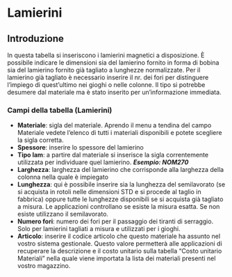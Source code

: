 # Lamierini

## Introduzione

In questa tabella si inseriscono i lamierini magnetici a disposizione. È possibile indicare le dimensioni sia del lamierino fornito in forma di bobina sia del lamierino fornito già tagliato a lunghezze normalizzate. Per il lamierino già tagliato è necessario inserire il nr. dei fori per distinguere l’impiego di quest’ultimo nei gioghi o nelle colonne. Il tipo si potrebbe desumere dal materiale ma è stato inserito per un’informazione immediata.


### Campi della tabella (Lamierini)

- **Materiale**: sigla del materiale. Aprendo il menu a tendina del campo Materiale vedete l’elenco di tutti i materiali disponibili e potete scegliere la sigla corretta.
- **Spessore**: inserire lo spessore del lamierino
- **Tipo lam**: a partire dal materiale si inserisce la sigla correntemente utilizzata per individuare quel lamierino.
***Esempio: NOM270***
- **Larghezza**: larghezza del lamierino che corrisponde alla larghezza della colonna nella quale è impiegato
- **Lunghezza**: qui è possibile inserire sia la lunghezza del semilavorato (se si acquista in rotoli nelle dimensioni STD e si procede al taglio in fabbrica) oppure tutte le lunghezze disponibili se si acquista già tagliato a misura. Le applicazioni controllano se esiste la misura esatta. Se non esiste utilizzano il semilavorato.
- **Numero fori**: numero dei fori per il passaggio dei tiranti di serraggio. Solo per lamierini tagliati a misura e utilizzati per i gioghi.
- **Articolo**: inserire il codice articolo che questo materiale ha assunto nel vostro sistema gestionale. Questo valore permetterà alle applicazioni di recuperare la descrizione e il costo unitario sulla tabella “Costo unitario Materiali” nella quale viene importata la lista dei materiali presenti nel vostro magazzino.
